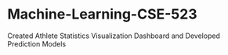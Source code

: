 # Machine-Learning-CSE-523

Created Athlete Statistics Visualization Dashboard and Developed Prediction Models
